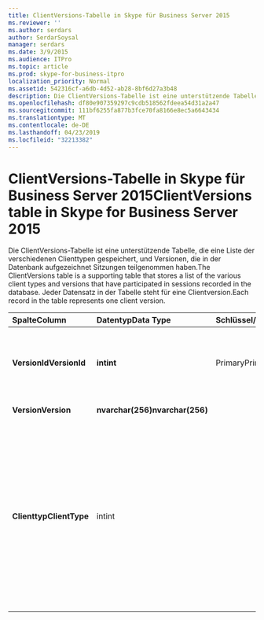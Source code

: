 ```yaml
---
title: ClientVersions-Tabelle in Skype für Business Server 2015
ms.reviewer: ''
ms.author: serdars
author: SerdarSoysal
manager: serdars
ms.date: 3/9/2015
ms.audience: ITPro
ms.topic: article
ms.prod: skype-for-business-itpro
localization_priority: Normal
ms.assetid: 542316cf-a6db-4d52-ab28-8bf6d27a3b48
description: Die ClientVersions-Tabelle ist eine unterstützende Tabelle, die eine Liste der verschiedenen Clienttypen gespeichert, und Versionen, die in der Datenbank aufgezeichnet Sitzungen teilgenommen haben. Jeder Datensatz in der Tabelle steht für eine Clientversion.
ms.openlocfilehash: df80e907359297c9cdb518562fdeea54d31a2a47
ms.sourcegitcommit: 111bf6255fa877b3fce70fa8166e8ec5a6643434
ms.translationtype: MT
ms.contentlocale: de-DE
ms.lasthandoff: 04/23/2019
ms.locfileid: "32213382"
---
```

# <a name="clientversions-table-in-skype-for-business-server-2015"></a><span data-ttu-id="d1dba-104">ClientVersions-Tabelle in Skype für Business Server 2015</span><span class="sxs-lookup"><span data-stu-id="d1dba-104">ClientVersions table in Skype for Business Server 2015</span></span>
 
<span data-ttu-id="d1dba-105">Die ClientVersions-Tabelle ist eine unterstützende Tabelle, die eine Liste der verschiedenen Clienttypen gespeichert, und Versionen, die in der Datenbank aufgezeichnet Sitzungen teilgenommen haben.</span><span class="sxs-lookup"><span data-stu-id="d1dba-105">The ClientVersions table is a supporting table that stores a list of the various client types and versions that have participated in sessions recorded in the database.</span></span> <span data-ttu-id="d1dba-106">Jeder Datensatz in der Tabelle steht für eine Clientversion.</span><span class="sxs-lookup"><span data-stu-id="d1dba-106">Each record in the table represents one client version.</span></span>
  
|<span data-ttu-id="d1dba-107">**Spalte**</span><span class="sxs-lookup"><span data-stu-id="d1dba-107">**Column**</span></span>|<span data-ttu-id="d1dba-108">**Datentyp**</span><span class="sxs-lookup"><span data-stu-id="d1dba-108">**Data Type**</span></span>|<span data-ttu-id="d1dba-109">**Schlüssel/Index**</span><span class="sxs-lookup"><span data-stu-id="d1dba-109">**Key/Index**</span></span>|<span data-ttu-id="d1dba-110">**Details**</span><span class="sxs-lookup"><span data-stu-id="d1dba-110">**Details**</span></span>|
|:-----|:-----|:-----|:-----|
|<span data-ttu-id="d1dba-111">**VersionId**</span><span class="sxs-lookup"><span data-stu-id="d1dba-111">**VersionId**</span></span> <br/> |<span data-ttu-id="d1dba-112">**int**</span><span class="sxs-lookup"><span data-stu-id="d1dba-112">**int**</span></span> <br/> |<span data-ttu-id="d1dba-113">Primary</span><span class="sxs-lookup"><span data-stu-id="d1dba-113">Primary</span></span>  <br/> |<span data-ttu-id="d1dba-114">Eindeutige Zahl, identifiziert dieser Clienttyp und Version.</span><span class="sxs-lookup"><span data-stu-id="d1dba-114">Unique number identifying this client type and version.</span></span>  <br/> |
|<span data-ttu-id="d1dba-115">**Version**</span><span class="sxs-lookup"><span data-stu-id="d1dba-115">**Version**</span></span> <br/> |<span data-ttu-id="d1dba-116">**nvarchar(256)**</span><span class="sxs-lookup"><span data-stu-id="d1dba-116">**nvarchar(256)**</span></span> <br/> ||<span data-ttu-id="d1dba-117">Versionsname</span><span class="sxs-lookup"><span data-stu-id="d1dba-117">Version name.</span></span>  <br/> |
|<span data-ttu-id="d1dba-118">**Clienttyp**</span><span class="sxs-lookup"><span data-stu-id="d1dba-118">**ClientType**</span></span> <br/> |<span data-ttu-id="d1dba-119">int</span><span class="sxs-lookup"><span data-stu-id="d1dba-119">int</span></span>  <br/> ||<span data-ttu-id="d1dba-120">Gibt den Typ des Clients, die in der Sitzung verwendet.</span><span class="sxs-lookup"><span data-stu-id="d1dba-120">Specifies the type of client used in the session.</span></span> <span data-ttu-id="d1dba-121">[UserAgentDef-Tabelle](useragentdef.md) Weitere Informationen finden Sie.</span><span class="sxs-lookup"><span data-stu-id="d1dba-121">See the [UserAgentDef table](useragentdef.md) for more information.</span></span> <br/> <span data-ttu-id="d1dba-122">Dieses Feld wurde in Microsoft Lync Server 2013 eingeführt.</span><span class="sxs-lookup"><span data-stu-id="d1dba-122">This field was introduced in Microsoft Lync Server 2013.</span></span>  <br/> |
   

